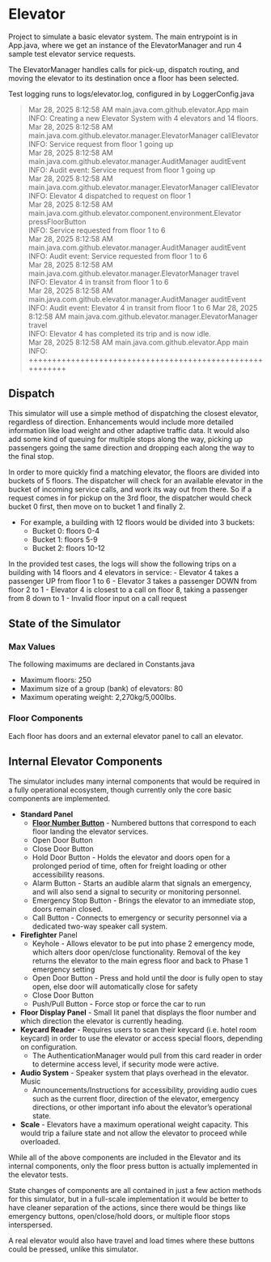 # Elevator
Project to simulate a basic elevator system. The main entrypoint is in App.java, where we get an instance of the ElevatorManager and run 4 sample test elevator service requests.

The ElevatorManager handles calls for pick-up, dispatch routing, and moving the elevator to its destination once a floor has been selected.

Test logging runs to logs/elevator.log, configured in by LoggerConfig.java

> Mar 28, 2025 8:12:58 AM main.java.com.github.elevator.App main<br>
> INFO: Creating a new Elevator System with 4 elevators and 14 floors.<br>
> Mar 28, 2025 8:12:58 AM main.java.com.github.elevator.manager.ElevatorManager callElevator<br>
> INFO: Service request from floor 1 going up<br>
> Mar 28, 2025 8:12:58 AM main.java.com.github.elevator.manager.AuditManager auditEvent<br>
> INFO: Audit event: Service request from floor 1 going up<br>
> Mar 28, 2025 8:12:58 AM main.java.com.github.elevator.manager.ElevatorManager callElevator<br>
> INFO: Elevator 4 dispatched to request on floor 1<br>
> Mar 28, 2025 8:12:58 AM main.java.com.github.elevator.component.environment.Elevator pressFloorButton<br>
> INFO: Service requested from floor 1 to 6<br>
> Mar 28, 2025 8:12:58 AM main.java.com.github.elevator.manager.AuditManager auditEvent<br>
> INFO: Audit event: Service requested from floor 1 to 6<br>
> Mar 28, 2025 8:12:58 AM main.java.com.github.elevator.manager.ElevatorManager travel<br>
> INFO: Elevator 4 in transit from floor 1 to 6<br>
> Mar 28, 2025 8:12:58 AM main.java.com.github.elevator.manager.AuditManager auditEvent<br>
> INFO: Audit event: Elevator 4 in transit from floor 1 to 6
Mar 28, 2025 8:12:58 AM main.java.com.github.elevator.manager.ElevatorManager travel<br>
> INFO: Elevator 4 has completed its trip and is now idle.<br>
> Mar 28, 2025 8:12:58 AM main.java.com.github.elevator.App main<br>
> INFO: ++++++++++++++++++++++++++++++++++++++++++++++++++++++++++

## Dispatch
This simulator will use a simple method of dispatching the closest elevator, regardless of direction. Enhancements would include more detailed information like load weight and other adaptive traffic data. It would also add some kind of queuing for multiple stops along the way, picking up passengers going the same direction and dropping each along the way to the final stop.

In order to more quickly find a matching elevator, the floors are divided into buckets of 5 floors. The dispatcher will check for an available elevator in the bucket of incoming service calls, and work its way out from there. So if a request comes in for pickup on the 3rd floor, the dispatcher would check bucket 0 first, then move on to bucket 1 and finally 2.

- For example, a building with 12 floors would be divided into 3 buckets:
    - Bucket 0: floors 0-4
    - Bucket 1: floors 5-9
    - Bucket 2: floors 10-12

In the provided test cases, the logs will show the following trips on a building with 14 floors and 4 elevators in service:
    - Elevator 4 takes a passenger UP from floor 1 to 6
    - Elevator 3 takes a passenger DOWN from floor 2 to 1
    - Elevator 4 is closest to a call on floor 8, taking a passenger from 8 down to 1
    - Invalid floor input on a call request

## State of the Simulator

### Max Values
The following maximums are declared in Constants.java
- Maximum floors: 250
- Maximum size of a group (bank) of elevators: 80
- Maximum operating weight: 2,270kg/5,000Ibs.

### Floor Components
Each floor has doors and an external elevator panel to call an elevator.

## Internal Elevator Components
The simulator includes many internal components that would be required in a fully operational ecosystem, though currently only the core basic components are implemented.
- **Standard Panel**
    - **<u>Floor Number Button</u>** - Numbered buttons that correspond to each floor landing the elevator services.
    - Open Door Button
    - Close Door Button
    - Hold Door Button - Holds the elevator and doors open for a prolonged period of time, often for freight loading or other accessibility reasons.
    - Alarm Button - Starts an audible alarm that signals an emergency, and will also send a signal to security or monitoring personnel.
    - Emergency Stop Button - Brings the elevator to an immediate stop, doors remain closed.
    - Call Button - Connects to emergency or security personnel via a dedicated two-way speaker call system.
- **Firefighter** Panel
    - Keyhole - Allows elevator to be put into phase 2 emergency mode, which alters door open/close functionality. Removal of the key returns the elevator to the main egress floor and back to Phase 1 emergency setting
    - Open Door Button - Press and hold until the door is fully open to stay open, else door will automatically close for safety
    - Close Door Button
    - Push/Pull Button - Force stop or force the car to run
- **Floor Display Panel** - Small lit panel that displays the floor number and which direction the elevator is currently heading.
- **Keycard Reader** - Requires users to scan their keycard (i.e. hotel room keycard) in order to use the elevator or access special floors, depending on configuration.
    - The AuthenticationManager would pull from this card reader in order to determine access level, if security mode were active.
- **Audio System** - Speaker system that plays overhead in the elevator.
Music
    - Announcements/Instructions for accessibility, providing audio cues such as the current floor, direction of the elevator, emergency directions, or other important info about the elevator’s operational state.
- **Scale** - Elevators have a maximum operational weight capacity. This would trip a failure state and not allow the elevator to proceed while overloaded.

While all of the above components are included in the Elevator and its internal components, only the floor press button is actually implemented in the elevator tests.

State changes of components are all contained in just a few action methods for this simulator, but in a full-scale implementation it would be better to have cleaner separation of the actions, since there would be things like emergency buttons, open/close/hold doors, or multiple floor stops interspersed.

A real elevator would also have travel and load times where these buttons could be pressed, unlike this simulator.

